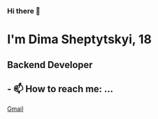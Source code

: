 ### Hi there 👋
# I'm Dima Sheptytskyi, 18
## Backend Developer


## - 📫 How to reach me: ...
[Gmail](https://img.shields.io/badge/Gmail-D14836?style=for-the-badge&logo=gmail&logoColor=white)

<!--
**phisher13/phisher13** is a ✨ _special_ ✨ repository because its `README.md` (this file) appears on your GitHub profile.

Here are some ideas to get you started:

- 🔭 I’m currently working on ...
- 🌱 I’m currently learning ...
- 👯 I’m looking to collaborate on ...
- 🤔 I’m looking for help with ...
- 💬 Ask me about ...
- 📫 How to reach me: ...
- 😄 Pronouns: ...
- ⚡ Fun fact: ...
-->
